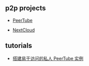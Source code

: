 

## p2p projects

- [PeerTube](https://github.com/megabitsenmzq/Tutorials/blob/master/PeerTube/index.md)

- [NextCloud](https://github.com/nextcloud/server)



## tutorials

- [搭建易于访问的私人 PeerTube 实例](https://github.com/megabitsenmzq/Tutorials/blob/master/PeerTube/index.md) 